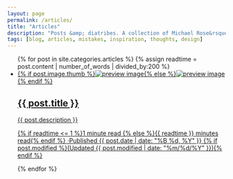 ```yaml
---
layout: page
permalink: /articles/
title: "Articles"
description: "Posts &amp; diatribes. A collection of Michael Rose&rsquo;s thoughts, inspiration, mistakes, and other minutia."
tags: [blog, articles, mistakes, inspiration, thoughts, design]
---
```


<ul class="post-index unstyled-list">
{% for post in site.categories.articles %}
{% assign readtime = post.content | number_of_words | divided_by:200 %}
	<li>
		<article itemscope itemtype="http://schema.org/BlogPosting">
			<a href="{{ site.url }}{{ post.url }}" itemprop="url">
				{% if post.image.thumb %}<img src="{{ site.url }}/images/{{ post.image.thumb }}" class="preview" alt="preview image" itemprop="image">{% else %}<img src="{{ site.url }}/images/{{ site.logo }}" class="preview" alt="preview image" itemprop="image">{% endif %}
				<h1 itemprop="name">{{ post.title }}</h1>
				<p itemprop="description">{{ post.description }}</p>
				<p class="entry-meta"><i class="icon-time"></i> {% if readtime <= 1 %}1 minute read {% else %}{{ readtime }} minutes read{% endif %} &#8901;Published <span class="entry-date date published"><time datetime="{{ post.date | date_to_xmlschema }}" itemprop="datePublished">{{ post.date | date: "%B %d, %Y" }}</time></span>
				{% if post.modified %}<span class="entry-date date updated">(Updated <time datetime="{{ post.modified }}" itemprop="dateModified">{{ post.modified | date: "%m/%d/%Y" }}</time>)</span>{% endif %}
				</p><!-- /.entry-meta -->
			</a>
		</article>
	</li>
{% endfor %}
</ul><!-- /.unstyled-list -->